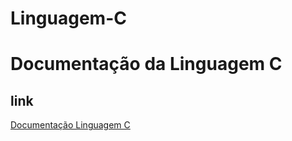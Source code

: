 # Linguagem-C

# Documentação da Linguagem C

## link

[Documentação Linguagem C](https://docs.microsoft.com/pt-br/cpp/c-language/?view=msvc-160)
